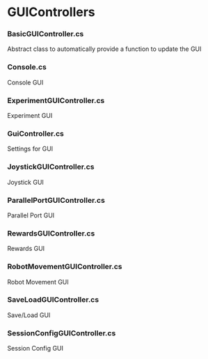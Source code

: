 # GUIControllers

### BasicGUIController.cs
Abstract class to automatically provide a function to update the GUI

### Console.cs
Console GUI

### ExperimentGUIController.cs
Experiment GUI

### GuiController.cs
Settings for GUI

### JoystickGUIController.cs
Joystick GUI

### ParallelPortGUIController.cs
Parallel Port GUI

### RewardsGUIController.cs
Rewards GUI

### RobotMovementGUIController.cs
Robot Movement GUI

### SaveLoadGUIController.cs
Save/Load GUI

### SessionConfigGUIController.cs
Session Config GUI
